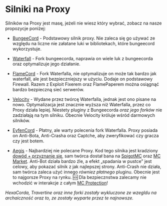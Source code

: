 # Silniki na Proxy

Silników na Proxy jest masę, jeżeli nie wiesz który wybrać, zobacz na nasze propozycje poniżej:


- [BungeeCord](https://ci.md-5.net/job/BungeeCord/) - Podstawowy silnik proxy. Nie zaleca się go używać ze względu na liczne nie załatane luki w bibliotekach, które bungeecord wykorzystuje. 


- [Waterfall](https://papermc.io/downloads#Waterfall) - Fork bungeecorda, naprawia on wiele luk z bungeecorda oraz optymalizuje jego działanie.


- [FlameCord](https://github.com/2lstudios-mc/FlameCord) - Fork Waterfalla, nie optymalizuje on może tak bardzo jak waterfall, ale jest bezpieczniejszy w użyciu. Dodaje on podstawowy Firewall. Razem z Exploit Fixerem oraz FlamePaperem można osiągnąć bardzo bezpieczną sieć serwerów.


- [Velocity](https://papermc.io/downloada#Velocity) - Wydane przez twórcę Waterfalla, jednak jest ono pisane na nowo. Optymalizacja jest znacznie wyższa niż Waterfalla, przez co Proxy działa lepiej. Niestety pluginy z Bungeecorda *oraz jego forków* nie zadziałają na tym silniku. Obecnie Velocity króluje wśród darmowych silników.


- [EyfenCord](https://safemc.pl/) - Płatny, ale warty polecenia fork Waterfalla. Proxy posiada on Anti-Bota, Anti-Crasha oraz Captche, aby zweryfikować czy gracza czy jest botem.


- [Aegis](https://mc-protection.eu/products) - Najbardziej nie polecane Proxy. Kod tego silnika jest kradziony [dowód + przyznanie się](https://www.mc-market.org/threads/572340/), sam twórca dostał bana na [SpigotMC](https://spigotmc.org) oraz [MC Market](https://www.mc-market.org/members/126711/). Anti-Bot działa bardzo źle, a efekt „spadania w pustce” jest celowy, aby pokazać silnik z jak najlepszej strony. Anti-Crash nie działa, sam twórca zaleca użyć innego *równiez płatnego* pluginu. Obecnie jest to najgorsze Proxy na rynku. 🆘 Dla bezpiecznstwa zalecamy nie wchodzić w interakcje z całym [MC Protection](https://mc-protection.eu)!

*HexaCorda, Travertine oraz inne forki zostały wykluczone ze wzegldu na archaiczność oraz to, ze zostały wyparte przez te najnowsze.*
